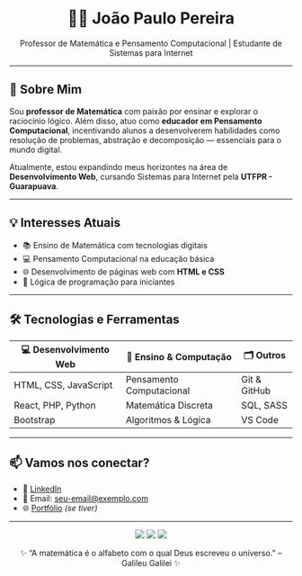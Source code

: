 <h1 align="center">👨‍🏫 João Paulo Pereira</h1>
<p align="center">Professor de Matemática e Pensamento Computacional | Estudante de Sistemas para Internet</p>

---

## 🧮 Sobre Mim

Sou **professor de Matemática** com paixão por ensinar e explorar o raciocínio lógico. Além disso, atuo como **educador em Pensamento Computacional**, incentivando alunos a desenvolverem habilidades como resolução de problemas, abstração e decomposição — essenciais para o mundo digital.

Atualmente, estou expandindo meus horizontes na área de **Desenvolvimento Web**, cursando Sistemas para Internet pela **UTFPR - Guarapuava**.

---

## 💡 Interesses Atuais

- 📚 Ensino de Matemática com tecnologias digitais
- 💻 Pensamento Computacional na educação básica
- 🌐 Desenvolvimento de páginas web com **HTML e CSS**
- 🧠 Lógica de programação para iniciantes

---

## 🛠️ Tecnologias e Ferramentas

| 💻 Desenvolvimento Web | 📐 Ensino & Computação | 🗂️ Outros |
|------------------------|------------------------|-----------|
| HTML, CSS, JavaScript  | Pensamento Computacional | Git & GitHub |
| React, PHP, Python     | Matemática Discreta      | SQL, SASS |
| Bootstrap              | Algoritmos & Lógica      | VS Code |

---

## 📫 Vamos nos conectar?

- 💼 [LinkedIn](https://www.linkedin.com/in/seu-usuario)
- 📧 Email: seu-email@exemplo.com
- 🌐 [Portfólio](https://seusite.com) _(se tiver)_

---

<p align="center">
  <img src="https://img.shields.io/badge/MATEMÁTICA-blue?style=for-the-badge&logo=knowledgebase&logoColor=white">
  <img src="https://img.shields.io/badge/PENSAMENTO%20COMPUTACIONAL-green?style=for-the-badge">
  <img src="https://img.shields.io/badge/EDUCAÇÃO-FAZ%20A%20DIFERENÇA-critical?style=for-the-badge">
</p>

<p align="center">
  ✨ “A matemática é o alfabeto com o qual Deus escreveu o universo.” – Galileu Galilei ✨
</p>
